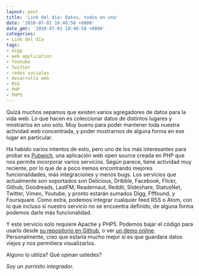 ```yaml
---
layout: post
title: 'Link del día: Datos, todos en uno'
date: '2010-07-01 16:46:58 +0000'
date_gmt: '2010-07-01 18:46:58 +0000'
categories:
- Link del día
tags:
- digg
- web application
- Youtube
- Twitter
- redes sociales
- desarrollo web
- RSS
- PHP
- PHP5
---
```


Quizá muchos sepamos que existen varios agregadores de datos para la vida web. Lo que hacen es coleccionar datos de distintos lugares y mostrarlos en uno solo. Muy bueno para poder mantener toda nuestra actividad web concentrada, y poder mostrarnos de alguna forma en ese lugar en particular.

Ha habido varios intentos de esto, pero uno de los más interesantes para probar es [Pubwich](http://pubwich.org/), una aplicación web open source creada en PHP que nos permite incorporar varios servicios. Según parece, tiene actividad muy reciente, por lo que de a poco iremos encontrando mejores funcionalidades, más integraciones y menos bugs. Los servicios que actualmente son soportados son Delicious, Dribble, Facebook, Flickr, Github, Goodreads, LastFM, Readernaut, Reddit, Slideshare, StatusNet, Twitter, Vimeo, Youtube, y pronto estarán sumados Digg, Ffffound, y Foursquare. Como extra, podemos integrar cualquier feed RSS o Atom, con lo que incluso si nuestro servicio no se encuentra definido, de alguna forma podemos darle más funcionalidad.

Y este servicio solo requiere Apache y PHP5. Podemos bajar el código para usarlo desde [su repositorio en Github](http://github.com/remiprev/pubwich), o ver [un demo online](http://demo.pubwich.org/). Personalmente, creo que estaría mucho mejor si es que guardara datos viejos y nos permitiera visualizarlos.

Alguno lo utiliza? Qué opinan ustedes?

_Soy un zorrinito integrador._

